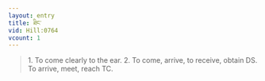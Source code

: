 ```yaml
---
layout: entry
title: ཐིང་
vid: Hill:0764
vcount: 1
---
```

> 1\. To come clearly to the ear\. 2\. To come, arrive, to receive, obtain DS\. To arrive, meet, reach TC\.


